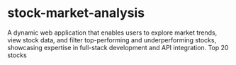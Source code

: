 # stock-market-analysis
A dynamic web application that enables users to explore market trends, view stock data, and filter top-performing and underperforming stocks, showcasing expertise in full-stack development and API integration.
Top 20 stocks
